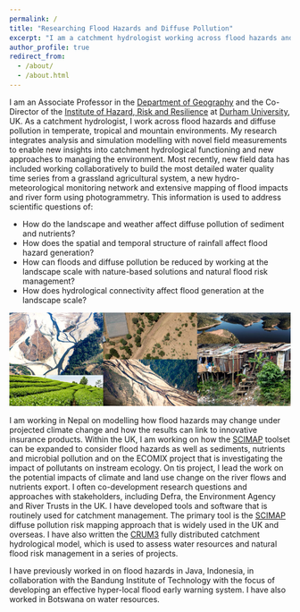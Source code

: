 ```yaml
---
permalink: /
title: "Researching Flood Hazards and Diffuse Pollution"
excerpt: "I am a catchment hydrologist working across flood hazards and water quality degradation."
author_profile: true
redirect_from:
  - /about/
  - /about.html
---
```


I am an Associate Professor in the [Department of Geography](https://www.dur.ac.uk/research/directory/staff/?mode=staff&id=2325) and the Co-Director of the [Institute of Hazard, Risk and Resilience](https://www.durham.ac.uk/research/institutes-and-centres/hazard-risk-resilience/) at [Durham University](https://www.dur.ac.uk/), UK. As a catchment hydrologist, I work across flood hazards and diffuse pollution in temperate, tropical and mountain environments. My research integrates analysis and simulation modelling with novel field measurements to enable new insights into catchment hydrological functioning and new approaches to managing the environment. Most recently, new field data has included working collaboratively to build the most detailed water quality time series from a grassland agricultural system, a new hydro-meteorological monitoring network and extensive mapping of flood impacts and river form using photogrammetry. This information is used to address scientific questions of:
* How do the landscape and weather affect diffuse pollution of sediment and nutrients?
* How does the spatial and temporal structure of rainfall affect flood hazard generation?
* How can floods and diffuse pollution be reduced by working at the landscape scale with nature-based solutions and natural flood risk management?
* How does hydrological connectivity affect flood generation at the landscape scale?

![Front Page Banner](images/frontPageBanner.jpg)

I am working in Nepal on modelling how flood hazards may change under projected climate change and how the results can link to innovative insurance products. Within the UK, I am working on how the [SCIMAP](http://www.scimap.org.uk) toolset can be expanded to consider flood hazards as well as sediments, nutrients and microbial pollution and on the ECOMIX project that is investigating the impact of pollutants on instream ecology. On tis project, I lead the work on the potential impacts of climate and land use change on the river flows and nutrients export. I often co-development research questions and approaches with stakeholders, including Defra, the Environment Agency and River Trusts in the UK. I have developed tools and software that is routinely used for catchment management. The primary tool is the [SCIMAP](http://www.scimap.org.uk) diffuse pollution risk mapping approach that is widely used in the UK and overseas. I have also written the [CRUM3](https://simreaney.github.io/portfolio/crum3/) fully distributed catchment hydrological model, which is used to assess water resources and natural flood risk management in a series of projects.

I have previously worked in on flood hazards in Java, Indonesia, in collaboration with the Bandung Institute of Technology with the focus of developing an effective hyper-local flood early warning system. I have also worked in Botswana on water resources. 
